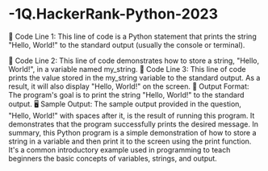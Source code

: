 # -1Q.HackerRank-Python-2023
📝 Code Line 1: This line of code is a Python statement that prints the string "Hello, World!" 
to the standard output (usually the console or terminal).

📝 Code Line 2: This line of code demonstrates how to store a string, 
"Hello, World!", in a variable named my_string.
📝 Code Line 3: This line of code prints the value stored in the my_string variable 
to the standard output. As a result, it will also display "Hello, World!" on the screen.
🎯 Output Format: The program's goal is to print the string "Hello, World!" to the standard output.
🖥️ Sample Output: The sample output provided in the question, "Hello, World!" with spaces after it, is 
the result of running this program. It demonstrates that the program successfully prints the desired message.
In summary, this Python program is a simple demonstration of how to store a string in a variable and then print 
it to the screen using the print function. It's a common introductory example used in programming to teach beginners the basic concepts of variables, strings, and output.
